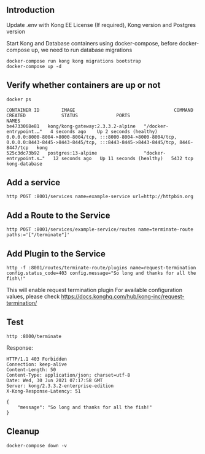 ## Introduction

Update .env with Kong EE License (If required), Kong version and Postgres version

Start Kong and Database containers using docker-compose, before docker-compose up, we need to run database migrations

```shell
docker-compose run kong kong migrations bootstrap
docker-compose up -d
```

## Verify whether containers are up or not

```shell
docker ps

CONTAINER ID        IMAGE                                    COMMAND             CREATED             STATUS              PORTS                     NAMES
be4733068e81   kong/kong-gateway:2.3.3.2-alpine   "/docker-entrypoint.…"   4 seconds ago    Up 2 seconds (healthy)    0.0.0.0:8000-8004->8000-8004/tcp, :::8000-8004->8000-8004/tcp, 0.0.0.0:8443-8445->8443-8445/tcp, :::8443-8445->8443-8445/tcp, 8446-8447/tcp   kong
525c3dc73b92   postgres:13-alpine                 "docker-entrypoint.s…"   12 seconds ago   Up 11 seconds (healthy)   5432 tcp                                                                                                                                      kong-database
```

## Add a service

```shell
http POST :8001/services name=example-service url=http://httpbin.org
```

## Add a Route to the Service

```shell
http POST :8001/services/example-service/routes name=terminate-route paths:='["/terminate"]'
```

## Add Plugin to the Service

```shell
http -f :8001/routes/terminate-route/plugins name=request-termination config.status_code=403 config.message="So long and thanks for all the fish\!"
```

This will enable request termination plugin
For available configuration values, please check https://docs.konghq.com/hub/kong-inc/request-termination/

## Test

```shell
http :8000/terminate
```

Response:

```shell
HTTP/1.1 403 Forbidden
Connection: keep-alive
Content-Length: 50
Content-Type: application/json; charset=utf-8
Date: Wed, 30 Jun 2021 07:17:58 GMT
Server: kong/2.3.3.2-enterprise-edition
X-Kong-Response-Latency: 51

{
    "message": "So long and thanks for all the fish!"
}

```

## Cleanup

```shell
docker-compose down -v
```
